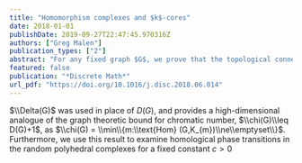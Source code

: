 ```yaml
---
title: "Homomorphism complexes and $k$-cores"
date: 2018-01-01
publishDate: 2019-09-27T22:47:45.970316Z
authors: ["Greg Malen"]
publication_types: ["2"]
abstract: "For any fixed graph $G$, we prove that the topological connectivity of the graph homomorphism complex is at least $m-D(G)-2$, where $D(G)=\\max_{H\\subseteq G}\\delta(H)$, for $\\delta(H)$ the minimum degree of a vertex in a subgraph $H$. This generalizes a theorem of Cukic and Kozlov, in which the maximum degree ."
featured: false
publication: "*Discrete Math*"
url_pdf: "https://doi.org/10.1016/j.disc.2018.06.014"
---
```


$\\Delta(G)$ was used in place of $D(G)$, and provides a high-dimensional analogue of the graph theoretic bound for chromatic number, $\\chi(G)\\leq D(G)+1$, as $\\chi(G) = \\min\\{m:\\text{Hom} (G,K_{m})\\ne\\emptyset\\}$. Furthermore, we use this result to examine homological phase transitions in the random polyhedral complexes for a fixed constant $c > 0$
